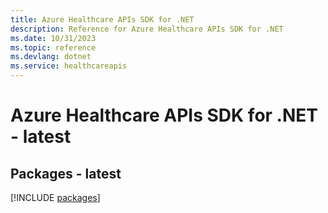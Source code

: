 ```yaml
---
title: Azure Healthcare APIs SDK for .NET
description: Reference for Azure Healthcare APIs SDK for .NET
ms.date: 10/31/2023
ms.topic: reference
ms.devlang: dotnet
ms.service: healthcareapis
---
```

# Azure Healthcare APIs SDK for .NET - latest
## Packages - latest
[!INCLUDE [packages](healthcare-apis-index.md)]
